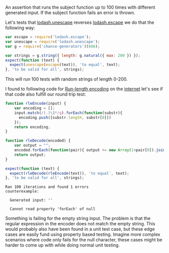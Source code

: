 An assertion that runs the subject function up to 100 times with different
generated input. If the subject function fails an error is thrown.

Let's tests that
[lodash.unescape](https://www.npmjs.com/package/lodash.unescape) reverses
[lodash.escape](https://www.npmjs.com/package/lodash.escape) we do that the
following way:

```js
var escape = require('lodash.escape');
var unescape = require('lodash.unescape');
var g = require('chance-generators')(666);

var strings = g.string({ length: g.natural({ max: 200 }) });
expect(function (text) {
  expect(unescape(escape(text)), 'to equal', text);
}, 'to be valid for all', strings);
```

This will run 100 tests with random strings of length 0-200.

I found to following code for
[Run-length encoding](https://en.wikipedia.org/wiki/Run-length_encoding) on the
[internet](http://rosettacode.org/wiki/Run-length_encoding#JavaScript) let's see
if that code also fulfill our round trip test:

```js
function rleEncode(input) {
    var encoding = [];
    input.match(/(.)\1*/g).forEach(function(substr){
      encoding.push([substr.length, substr[0]])
    });
    return encoding;
}

function rleDecode(encoded) {
    var output = "";
    encoded.forEach(function(pair){ output += new Array(1+pair[0]).join(pair[1]) })
    return output;
}

expect(function (text) {
  expect(rleDecode(rleEncode(text)), 'to equal', text);
}, 'to be valid for all', strings);
```

```output
Ran 100 iterations and found 1 errors
counterexample:

  Generated input: ''

  Cannot read property 'forEach' of null
```

Something is failing for the empty string input. The problem is that the regular
expression in the encoder does not match the empty string. This would probably
also have been found in a unit test case, but these edge cases are easily fund
using property based testing. Imagine more complex scenarios where code only
fails for the null character, these cases might be harder to come up with while
doing normal unit testing.
